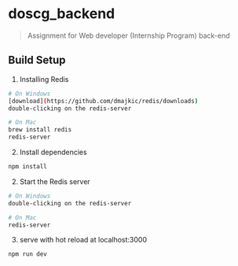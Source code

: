 # doscg_backend

> Assignment for Web developer (Internship Program) back-end

## Build Setup

1. Installing Redis
``` bash
# On Windows
[download](https://github.com/dmajkic/redis/downloads)
double-clicking on the redis-server

# On Mac
brew install redis
redis-server
```
2. Install dependencies
``` bash
npm install
```
2. Start the Redis server
``` bash
# On Windows
double-clicking on the redis-server

# On Mac
redis-server
```
3. serve with hot reload at localhost:3000
``` bash
npm run dev
```
